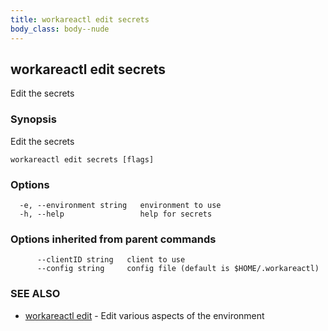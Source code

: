```yaml
---
title: workareactl edit secrets
body_class: body--nude
---
```

## workareactl edit secrets

Edit the secrets

### Synopsis

Edit the secrets

```
workareactl edit secrets [flags]
```

### Options

```
  -e, --environment string   environment to use
  -h, --help                 help for secrets
```

### Options inherited from parent commands

```
      --clientID string   client to use
      --config string     config file (default is $HOME/.workareactl)
```

### SEE ALSO

* [workareactl edit](/cli/workareactl-edit.html)	 - Edit various aspects of the environment



